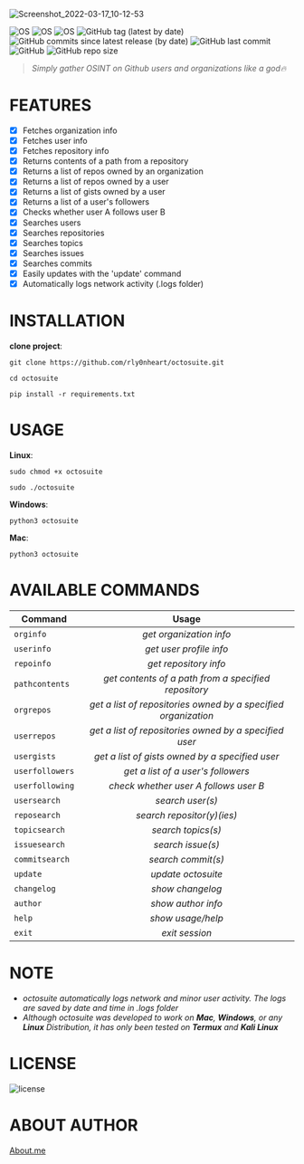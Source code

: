 ![Screenshot_2022-03-17_10-12-53](https://user-images.githubusercontent.com/74001397/158868105-b5aba7e8-7342-4268-bd7a-6d6ae0bdae5a.png)


![OS](https://img.shields.io/badge/OS-GNU%2FLinux-red?style=for-the-badge&logo=Linux)
![OS](https://img.shields.io/badge/OS-Windows-blue?style=for-the-badge&logo=Windows)
![OS](https://img.shields.io/badge/OS-Mac-blue?style=for-the-badge&logo=apple)
![GitHub tag (latest by date)](https://img.shields.io/github/v/tag/rly0nheart/octosuite?style=for-the-badge&logo=github)
![GitHub commits since latest release (by date)](https://img.shields.io/github/commits-since/rly0nheart/octosuite/1.5.0?style=for-the-badge)
![GitHub last commit](https://img.shields.io/github/last-commit/rly0nheart/octosuite?style=for-the-badge)
![GitHub](https://img.shields.io/github/license/rly0nheart/octosuite?style=for-the-badge&logo=github)
![GitHub repo size](https://img.shields.io/github/repo-size/rly0nheart/octosuite?style=for-the-badge&logo=github)

> *Simply gather OSINT on Github users and organizations like a god🔥*

# FEATURES
- [x] Fetches organization info
- [x] Fetches user info
- [x] Fetches repository info
- [x] Returns contents of a path from a repository
- [x] Returns a list of repos owned by an organization
- [x] Returns a list of repos owned by a user
- [x] Returns a list of gists owned by a user
- [x] Returns a list of a user's followers
- [x] Checks whether user A follows user B
- [x] Searches users
- [x] Searches repositories
- [x] Searches topics
- [x] Searches issues
- [x] Searches commits
- [x] Easily updates with the 'update' command
- [x] Automatically logs network activity (.logs folder)

# INSTALLATION
**clone project**:

```
git clone https://github.com/rly0nheart/octosuite.git
```

```
cd octosuite
```

```
pip install -r requirements.txt
```

# USAGE
**Linux**:
```
sudo chmod +x octosuite
```

```
sudo ./octosuite
```

**Windows**:
```
python3 octosuite
```

**Mac**:
```
python3 octosuite
```

# AVAILABLE COMMANDS
| Command         | Usage|
| ------------- |:---------:|
| ``orginfo`` | *get organization info*  |
| ``userinfo`` | *get user profile info*  |
| ``repoinfo`` | *get repository info*  |
| ``pathcontents``  | *get contents of a path from a specified repository* |
| ``orgrepos``      | *get a list of repositories owned by a specified organization* |
| ``userrepos``  | *get a list of repositories owned by a specified user* |
| ``usergists``  |  *get a list of gists owned by a specified user* |
| ``userfollowers``  |  *get a list of a user's followers* |
| ``userfollowing`` | *check whether user A follows user B* |
| ``usersearch`` | *search user(s)* |
| ``reposearch`` | *search repositor(y)(ies)* |
| ``topicsearch`` | *search topics(s)* |
| ``issuesearch`` | *search issue(s)* |
| ``commitsearch`` | *search commit(s)* |
| ``update`` | *update octosuite* |
| ``changelog`` | *show changelog* |
| ``author`` | *show author info* |
| ``help`` | *show usage/help* |
| ``exit`` | *exit session* |


# NOTE
* *octosuite automatically logs network and minor user activity. The logs are saved by date and time in .logs folder*
* *Although octosuite was developed to work on **Mac**, **Windows**, or any **Linux** *Distribution*, it has only been tested on **Termux** *and* **Kali Linux***

# LICENSE
![license](https://user-images.githubusercontent.com/74001397/137917929-2f2cdb0c-4d1d-4e4b-9f0d-e01589e027b5.png)

# ABOUT AUTHOR
[About.me](https://about.me/rly0nheart)
